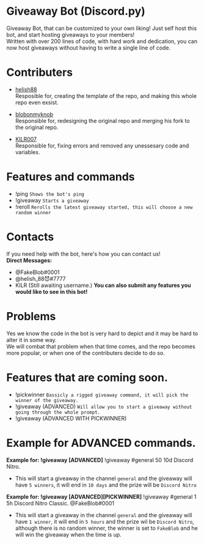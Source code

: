 


# Giveaway Bot (Discord.py)
Giveaway Bot, that can be customized to your own liking! Just self host this bot, and start hosting giveaways to your members! <br/>
Written with over 200 lines of code, with hard work and dedication, you can now host giveaways without having to write a single line of code. <br/>




# Contributers
- <a href="https://github.com/helish88">helish88</a> <br/>
Resposible for, creating the template of the repo, and making this whole repo even exsist. <br/>

- <a href="https://github.com/blobonmyknob">blobonmyknob</a> <br/>
Responsible for, redesigning the original repo and merging his fork to the original repo. <br/>

- <a href="https://github.com/KILR007">KILR007</a> <br/>
Responsible for, fixing errors and removed any unessesary code and variables. <br/>



# Features and commands
- !ping ``Shows the bot's ping``
- !giveaway ``Starts a giveaway``
- !reroll ``Rerolls the latest giveaway started, this will choose a new random winner``

# Contacts
If you need help with the bot, here's how you can contact us! <br/>
**Direct Messages:** <br/>
- @FakeBlob#0001
- @helish_88😈#7777
- KILR (Still awaiting username.)
**You can also submit any features you would like to see in this bot!**

# Problems
Yes we know the code in the bot is very hard to depict and it may be hard to alter it in some way. <br/>
We will combat that problem when that time comes, and the repo becomes more popular, or when one of the contributers decide to do so. <br/>

# Features that are coming soon.
- !pickwinner ``Bassicly a rigged giveaway command, it will pick the winner of the giveaway.``
- !giveaway (ADVANCED) ``Will allow you to start a giveaway without going through the whole prompt.``
- !giveaway (ADVANCED WITH PICKWINNER)

# Example for ADVANCED commands.
**__Example for: !giveaway [ADVANCED]__**
!giveaway #general 50 10d Discord Nitro.
- This will start a giveaway in the channel ``general`` and the giveaway will have ``5 winners``, it will end in ``10 days`` and the prize will be ``Discord Nitro``

**__Example for: !giveaway [ADVANCED][PICKWINNER]__**
!giveaway #general 1 5h Discord Nitro Classic. @FakeBlob#0001
- This will start a giveaway in the channel ``general`` and the giveaway will have ``1 winner``, it will end in ``5 hours`` and the prize wil be ``Discord Nitro``, although there is no random winner, the winner is set to ``FakeBlob`` and he will win the giveaway when the time is up.
